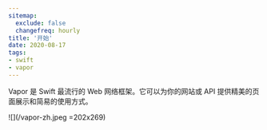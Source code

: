 ```yaml
---
sitemap:
  exclude: false
  changefreq: hourly
title: '开始'
date: 2020-08-17
tags:
- swift
- vapor
---
```


Vapor 是 Swift 最流行的 Web 网络框架。它可以为你的网站或 API 提供精美的页面展示和简易的使用方式。

![](/vapor-zh.jpeg =202x269)
